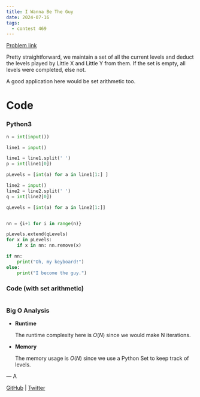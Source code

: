 ```yaml
---
title: I Wanna Be The Guy
date: 2024-07-16
tags:
  - contest 469
---
```


[Problem link](https://codeforces.com/contest/469/problem/A)

Pretty straightforward, we maintain a set of all the current levels and deduct the levels played by Little X and Little Y from them. If the set is empty, all levels were completed, else not.

A good application here would be set arithmetic too.

# Code

### Python3

```python
n = int(input())

line1 = input()

line1 = line1.split(' ')
p = int(line1[0])

pLevels = [int(a) for a in line1[1:] ]

line2 = input()
line2 = line2.split(' ')
q = int(line2[0])

qLevels = [int(a) for a in line2[1:]]


nn = {i+1 for i in range(n)}

pLevels.extend(qLevels)
for x in pLevels:
    if x in nn: nn.remove(x)

if nn:
    print("Oh, my keyboard!")
else:
    print("I become the guy.")
```

### Code (with set arithmetic)

```python

```

### Big O Analysis

- **Runtime**

  The runtime complexity here is $O(N)$ since we would make N iterations.

- **Memory**

  The memory usage is $O(N)$ since we use a Python Set to keep track of levels.

— A

[GitHub](https://github.com/athkdev) | [Twitter](https://twitter.com/athkdev)
